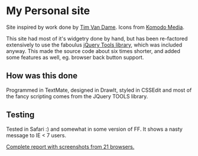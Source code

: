 My Personal site
================

Site inspired by work done by [Tim Van Dame](http://timvandamme.com/). Icons from [Komodo Media](http://www.komodomedia.com).

This site had most of it's widgetry done by hand, but has been re-factored extensively to use the faboulus [jQuery Tools library](http://flowplayer.org/tools/index.html), which was included anyway. This made the source code about six times shorter, and added some features as well, eg. browser back button support.

How was this done
-----------------

Programmed in TextMate, designed in DrawIt, styled in CSSEdit and most of the fancy scripting comes from the JQuery TOOLS library.

Testing
-------

Tested in Safari :) and somewhat in some version of FF. It shows a nasty message to IE < 7 users.

[Complete report with screenshots from 21 browsers.](http://gampleman.litmusapp.com/pub/1b2c1fb)
